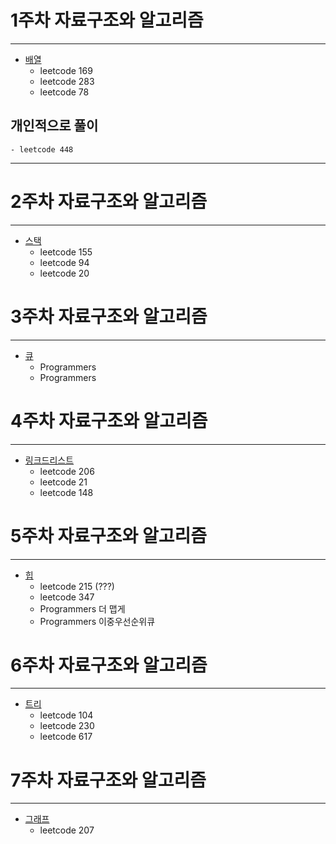 # 1주차 자료구조와 알고리즘
---

- [배열](./Array)
    - leetcode 169
    - leetcode 283
    - leetcode 78

## 개인적으로 풀이

    - leetcode 448
---

# 2주차 자료구조와 알고리즘
---

- [스택](./Stack)
    - leetcode 155
    - leetcode 94
    - leetcode 20

# 3주차 자료구조와 알고리즘
---

- [큐](./Queue)
    - Programmers
    - Programmers

# 4주차 자료구조와 알고리즘
---

- [링크드리스트](./LinkedList)
    - leetcode 206
    - leetcode 21
    - leetcode 148

# 5주차 자료구조와 알고리즘
---

- [힙](./Heap)
    - leetcode 215 (???)
    - leetcode 347
    - Programmers 더 맵게
    - Programmers 이중우선순위큐

# 6주차 자료구조와 알고리즘
---

- [트리](./Tree)
    - leetcode 104
    - leetcode 230
    - leetcode 617

# 7주차 자료구조와 알고리즘
---

- [그래프](./Graph)
    - leetcode 207